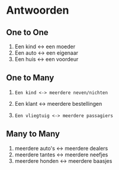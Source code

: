 # Antwoorden

## One to One
1.  Een kind     <-> een moeder
2.    Een auto  <-> een eigenaar 
3.   Een huis    <-> een voordeur

## One to Many
1.     Een kind <-> meerdere neven/nichten
2.    Een klant  <-> meerdere bestellingen
3.     Een vliegtuig <-> meerdere passagiers
   
## Many to Many
1.  meerdere auto's    <-> meerdere dealers
2.   meerdere tantes  <-> meerdere neefjes 
3.  meerdere honden    <-> meerdere baasjes